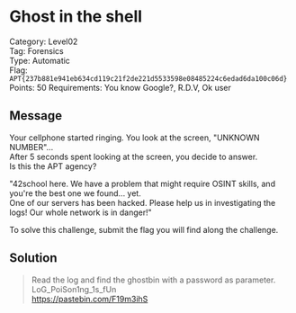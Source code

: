 # Ghost in the shell

Category: Level02  
Tag: Forensics  
Type: Automatic  
Flag: `APT{237b881e941eb634cd119c21f2de221d5533598e08485224c6edad6da100c06d}`  
Points: 50
Requirements: You know Google?, R.D.V, Ok user

## Message

Your cellphone started ringing. You look at the screen, "UNKNOWN NUMBER"...  
After 5 seconds spent looking at the screen, you decide to answer.  
Is this the APT agency?  

"42school here. We have a problem that might require OSINT skills, and you're the best one we found... yet.  
One of our servers has been hacked. 
Please help us in investigating the logs! Our whole network is in danger!"  

To solve this challenge, submit the flag you will find along the challenge.

## Solution

> Read the log and find the ghostbin with a password as parameter.  
> LoG_PoiSon1ng_1s_fUn  
> https://pastebin.com/F19m3ihS
